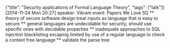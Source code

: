 {"title": "Security applications of Formal Language Theory", "tags": ["talk"]}
[2014-11-24 Mon 20:27]
speaker: Vikram
event: Papers We Love SG
** theory of secure software design
treat inputs as language that is easy to secure
** general languages are undecidable
for security, should use specific ones with decidable properties
** inadequate approaches to SQL injection
blacklisting
escaping
limited by use of a regular language to check a context free language
** validate the parse tree
